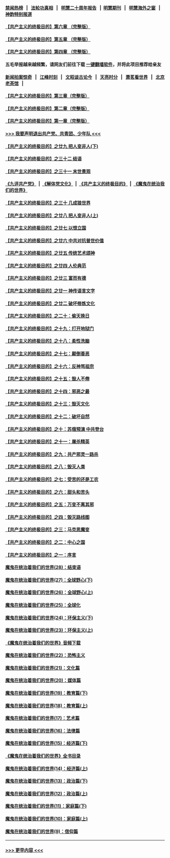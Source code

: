 #### [禁闻热榜](热点新闻.md?=0)  &nbsp;&nbsp;|&nbsp;&nbsp; [法轮功真相](https://github.com/gfw-breaker/truth/blob/master/README.md?=0) &nbsp;&nbsp;|&nbsp;&nbsp; [明慧二十周年报告](https://github.com/gfw-breaker/mh-reports/blob/master/README.md?=0) &nbsp;&nbsp;|&nbsp;&nbsp;[明慧期刊](https://github.com/gfw-breaker/mh-qikan) &nbsp;&nbsp;|&nbsp;&nbsp; [明慧海外之窗](https://github.com/gfw-breaker/mh-news/blob/master/README.md?=0) &nbsp;&nbsp;|&nbsp;&nbsp; [神韵特别报道](https://github.com/gfw-breaker/mh-news/blob/master/shenyun.md?=0)
#### [【共产主义的终极目的】第六章 （完整版）](../pages/nsc422/n11428913.md?t=03120102) 
#### [【共产主义的终极目的】第五章 （完整版）](../pages/nsc422/n11428912.md?t=03120102) 
#### [【共产主义的终极目的】第四章 （完整版）](../pages/nsc422/n11428907.md?t=03120102) 
#### 五毛举报越来越频繁，请网友们前往下载 [一键翻墙软件](https://github.com/gfw-breaker/ssr-accounts)，并将此项目推荐给亲友
#### [新闻拍案惊奇](https://github.com/gfw-breaker/banned-news/blob/master/pages/link4.md) &nbsp;&nbsp;|&nbsp;&nbsp; [江峰时刻](https://github.com/gfw-breaker/banned-news/blob/master/pages/link4.md) &nbsp;&nbsp;|&nbsp;&nbsp; [文昭谈古论今](https://github.com/gfw-breaker/banned-news/blob/master/pages/link4.md) &nbsp;&nbsp;|&nbsp;&nbsp; [天亮时分](https://github.com/gfw-breaker/banned-news/blob/master/pages/link4.md) &nbsp;&nbsp;|&nbsp;&nbsp; [萧茗看世界](https://github.com/gfw-breaker/banned-news/blob/master/pages/link4.md) &nbsp;&nbsp;|&nbsp;&nbsp; [北京老茶馆](https://github.com/gfw-breaker/banned-news/blob/master/pages/link4.md) &nbsp;&nbsp;|&nbsp;&nbsp; 
#### [【共产主义的终极目的】第三章（完整版）](../pages/nsc422/n11428848.md?t=03120102) 
#### [【共产主义的终极目的】第二章（完整版）](../pages/nsc422/n11428831.md?t=03120102) 
#### [【共产主义的终极目的】第一章（完整版）](../pages/nsc422/n11417651.md?t=03120102) 
#### [>>> 我要声明退出共产党、共青团、少年队 <<<](https://github.com/begood0513/goodnews/blob/master/quit/letter.md) 
#### [【共产主义的终极目的】之廿九 把人变非人(下)](../pages/nsc422/n11344140.md?t=03120102) 
#### [【共产主义的终极目的】之三十二 结语](../pages/nsc422/n11360535.md?t=03120102) 
#### [【共产主义的终极目的】之三十一 末世景观](../pages/nsc422/n11351129.md?t=03120102) 
#### [《九评共产党》](https://github.com/begood0513/9ping.md/blob/master/README.md) &nbsp;|&nbsp; [《解体党文化》](../../../../jtdwh.md/blob/master/README.md)  &nbsp;|&nbsp; [《共产主义的终极目的》](../../../../gczydzjmd.md/blob/master/README.md) &nbsp;|&nbsp; [《魔鬼在统治我们的世界》](../../../../mgztzwmdsj.md/blob/master/README.md) 
#### [【共产主义的终极目的】之三十 几成狼世界](../pages/nsc422/n11348280.md?t=03120102) 
#### [【共产主义的终极目的】之廿八 把人变非人(上)](../pages/nsc422/n11340492.md?t=03120102) 
#### [【共产主义的终极目的】之廿七 以恨立国](../pages/nsc422/n11336944.md?t=03120102) 
#### [【共产主义的终极目的】之廿六 中共对抗普世价值](../pages/nsc422/n11324785.md?t=03120102) 
#### [【共产主义的终极目的】之廿五 传统艺术颂神](../pages/nsc422/n11296396.md?t=03120102) 
#### [【共产主义的终极目的】之廿四 人伦典范](../pages/nsc422/n11296397.md?t=03120102) 
#### [【共产主义的终极目的】之廿三 富而有德](../pages/nsc422/n11283598.md?t=03120102) 
#### [【共产主义的终极目的】之廿一 神传语言文字](../pages/nsc422/n11263265.md?t=03120102) 
#### [【共产主义的终极目的】之廿二 破坏修炼文化](../pages/nsc422/n11245728.md?t=03120102) 
#### [【共产主义的终极目的】之二十：偷天换日](../pages/nsc422/n11238846.md?t=03120102) 
#### [【共产主义的终极目的】之十九：打开地狱门](../pages/nsc422/n11206376.md?t=03120102) 
#### [【共产主义的终极目的】之十八：柔性洗脑](../pages/nsc422/n11199994.md?t=03120102) 
#### [【共产主义的终极目的】之十七：颠倒善恶](../pages/nsc422/n11179782.md?t=03120102) 
#### [【共产主义的终极目的】之十六：反神骂祖宗](../pages/nsc422/n11166798.md?t=03120102) 
#### [【共产主义的终极目的】之十五：毁人不倦](../pages/nsc422/n11166792.md?t=03120102) 
#### [【共产主义的终极目的】之十四：邪恶之最](../pages/nsc422/n11150249.md?t=03120102) 
#### [【共产主义的终极目的】之十三：毁灭文化](../pages/nsc422/n11135227.md?t=03120102) 
#### [【共产主义的终极目的】之十二：破坏自然](../pages/nsc422/n11135214.md?t=03120102) 
#### [【共产主义的终极目的】之十：苏俄预演 中共登台](../pages/nsc422/n11118424.md?t=03120102) 
#### [【共产主义的终极目的】之十一：屠杀精英](../pages/nsc422/n11118442.md?t=03120102) 
#### [【共产主义的终极目的】之九：共产邪灵一路杀](../pages/nsc422/n11114139.md?t=03120102) 
#### [【共产主义的终极目的】之八：毁灭人类](../pages/nsc422/n11108503.md?t=03120102) 
#### [【共产主义的终极目的】之七：受苦的还是工农](../pages/nsc422/n11101809.md?t=03120102) 
#### [【共产主义的终极目的】之六：甜头和苦头](../pages/nsc422/n11096971.md?t=03120102) 
#### [【共产主义的终极目的】之五：万变不离其邪](../pages/nsc422/n11091285.md?t=03120102) 
#### [【共产主义的终极目的】之四：毁灭路线图](../pages/nsc422/n11086284.md?t=03120102) 
#### [【共产主义的终极目的】之三：马克思魔变](../pages/nsc422/n11061941.md?t=03120102) 
#### [【共产主义的终极目的】之二：中心之国](../pages/nsc422/n11047728.md?t=03120102) 
#### [【共产主义的终极目的】之一：序言](../pages/nsc422/n11086077.md?t=03120102) 
#### [魔鬼在统治着我们的世界(28)：结束语](../pages/nsc422/n10936246.md?t=03120102) 
#### [魔鬼在统治着我们的世界(27)：全球野心(下)](../pages/nsc422/n10928319.md?t=03120102) 
#### [魔鬼在统治着我们的世界(26)：全球野心(上)](../pages/nsc422/n10900318.md?t=03120102) 
#### [魔鬼在统治着我们的世界(25)：全球化](../pages/nsc422/n10788205.md?t=03120102) 
#### [魔鬼在统治着我们的世界(24)：环保主义(下)](../pages/nsc422/n10695307.md?t=03120102) 
#### [魔鬼在统治着我们的世界(23)：环保主义(上)](../pages/nsc422/n10688613.md?t=03120102) 
#### [《魔鬼在统治着我们的世界》音频下载](../pages/nsc422/n10635553.md?t=03120102) 
#### [魔鬼在统治着我们的世界(22)：恐怖主义](../pages/nsc422/n10614727.md?t=03120102) 
#### [魔鬼在统治着我们的世界(21)：文化篇](../pages/nsc422/n10597706.md?t=03120102) 
#### [魔鬼在统治着我们的世界(20)：媒体篇](../pages/nsc422/n10586579.md?t=03120102) 
#### [魔鬼在统治着我们的世界(19)：教育篇(下)](../pages/nsc422/n10564808.md?t=03120102) 
#### [魔鬼在统治着我们的世界(18)：教育篇(上)](../pages/nsc422/n10526970.md?t=03120102) 
#### [魔鬼在统治着我们的世界(17)：艺术篇](../pages/nsc422/n10499093.md?t=03120102) 
#### [魔鬼在统治着我们的世界(16)：法律篇](../pages/nsc422/n10485969.md?t=03120102) 
#### [魔鬼在统治着我们的世界(15)：经济篇(下)](../pages/nsc422/n10469975.md?t=03120102) 
#### [《魔鬼在统治着我们的世界》全书目录](../pages/nsc422/n10464261.md?t=03120102) 
#### [魔鬼在统治着我们的世界(14)：经济篇(上)](../pages/nsc422/n10457370.md?t=03120102) 
#### [魔鬼在统治着我们的世界(13)：政治篇(下)](../pages/nsc422/n10448270.md?t=03120102) 
#### [魔鬼在统治着我们的世界(12)：政治篇(上)](../pages/nsc422/n10444576.md?t=03120102) 
#### [魔鬼在统治着我们的世界(11)：家庭篇(下)](../pages/nsc422/n10440961.md?t=03120102) 
#### [魔鬼在统治着我们的世界(10)：家庭篇(上)](../pages/nsc422/n10435448.md?t=03120102) 
#### [魔鬼在统治着我们的世界(9)：信仰篇](../pages/nsc422/n10432159.md?t=03120102) 

----
#### [ >>> 更早内容 <<< ](../indexes/nsc422-earlier.md)
